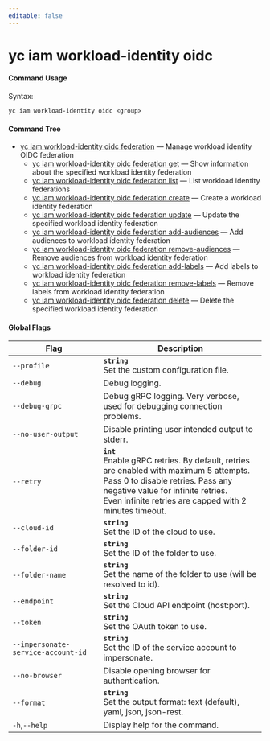```yaml
---
editable: false
---
```


# yc iam workload-identity oidc



#### Command Usage

Syntax: 

`yc iam workload-identity oidc <group>`

#### Command Tree

- [yc iam workload-identity oidc federation](federation/index.md) — Manage workload identity OIDC federation
	- [yc iam workload-identity oidc federation get](federation/get.md) — Show information about the specified workload identity federation
	- [yc iam workload-identity oidc federation list](federation/list.md) — List workload identity federations
	- [yc iam workload-identity oidc federation create](federation/create.md) — Create a workload identity federation
	- [yc iam workload-identity oidc federation update](federation/update.md) — Update the specified workload identity federation
	- [yc iam workload-identity oidc federation add-audiences](federation/add-audiences.md) — Add audiences to workload identity federation
	- [yc iam workload-identity oidc federation remove-audiences](federation/remove-audiences.md) — Remove audiences from workload identity federation
	- [yc iam workload-identity oidc federation add-labels](federation/add-labels.md) — Add labels to workload identity federation
	- [yc iam workload-identity oidc federation remove-labels](federation/remove-labels.md) — Remove labels from workload identity federation
	- [yc iam workload-identity oidc federation delete](federation/delete.md) — Delete the specified workload identity federation

#### Global Flags

| Flag | Description |
|----|----|
|`--profile`|<b>`string`</b><br/>Set the custom configuration file.|
|`--debug`|Debug logging.|
|`--debug-grpc`|Debug gRPC logging. Very verbose, used for debugging connection problems.|
|`--no-user-output`|Disable printing user intended output to stderr.|
|`--retry`|<b>`int`</b><br/>Enable gRPC retries. By default, retries are enabled with maximum 5 attempts.<br/>Pass 0 to disable retries. Pass any negative value for infinite retries.<br/>Even infinite retries are capped with 2 minutes timeout.|
|`--cloud-id`|<b>`string`</b><br/>Set the ID of the cloud to use.|
|`--folder-id`|<b>`string`</b><br/>Set the ID of the folder to use.|
|`--folder-name`|<b>`string`</b><br/>Set the name of the folder to use (will be resolved to id).|
|`--endpoint`|<b>`string`</b><br/>Set the Cloud API endpoint (host:port).|
|`--token`|<b>`string`</b><br/>Set the OAuth token to use.|
|`--impersonate-service-account-id`|<b>`string`</b><br/>Set the ID of the service account to impersonate.|
|`--no-browser`|Disable opening browser for authentication.|
|`--format`|<b>`string`</b><br/>Set the output format: text (default), yaml, json, json-rest.|
|`-h`,`--help`|Display help for the command.|

